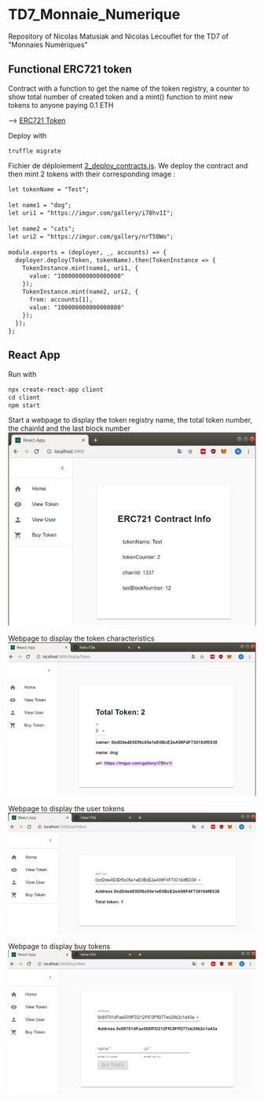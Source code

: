 # TD7_Monnaie_Numerique
Repository of Nicolas Matusiak and Nicolas Lecouflet for the TD7 of "Monnaies Numériques"

## Functional ERC721 token 
Contract with a function to get the name of the token registry, a counter to show total number of created token and a mint() function to mint new tokens to anyone paying 0.1 ETH

--> [ERC721 Token](https://github.com/nlecoufl/TD7_Monnaie_Numerique/blob/master/contracts/Token.sol)

Deploy with
    
    truffle migrate 
    
Fichier de déploiement [2_deploy_contracts.js](https://github.com/nlecoufl/TD7_Monnaie_Numerique/blob/master/contracts/Token.sol).
We deploy the contract and then mint 2 tokens with their corresponding image :

    let tokenName = "Test";

    let name1 = "dog";
    let uri1 = "https://imgur.com/gallery/i78hv1I";

    let name2 = "cats";
    let uri2 = "https://imgur.com/gallery/nrT50Wo";

    module.exports = (deployer, _, accounts) => {
      deployer.deploy(Token, tokenName).then(TokenInstance => {
        TokenInstance.mint(name1, uri1, {
          value: "100000000000000000"
        });
        TokenInstance.mint(name2, uri2, {
          from: accounts[1],
          value: "100000000000000000"
        });
      });
    };
    
## React App
Run with

    npx create-react-app client
    cd client
    npm start
    
Start a webpage to display the token registry name, the total token number, the chainId and the last block number
![alt text](screens/screen1.png)

Webpage to display the token characteristics 
![alt text](screens/screen2.png)

Webpage to display the user tokens
![alt text](screens/screen3.png)

Webpage to display buy tokens
![alt text](screens/screen4.png)

